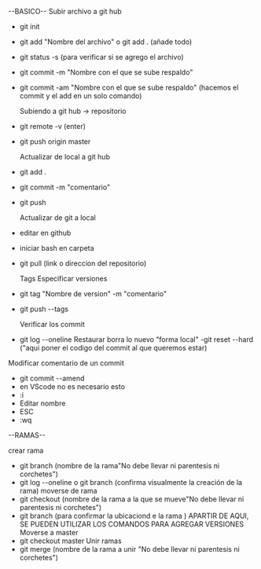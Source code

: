 --BASICO--
Subir archivo a git hub
- git init
- git add "Nombre del archivo" o git add . (añade todo)
- git status -s (para verificar si se agrego el archivo)
- git commit -m "Nombre con el que se sube respaldo"
- git commit -am "Nombre con el que se sube respaldo" (hacemos el commit y el add en un solo comando)

  Subiendo a git hub -> repositorio
- git remote -v (enter)
- git push origin master

  Actualizar de local a git hub
- git add .
- git commit -m "comentario"
- git push

  Actualizar de git a local
- editar en github
- iniciar bash en carpeta
- git pull (link o direccion del repositorio)

  Tags Especificar versiones
- git tag "Nombre de version" -m "comentario"
- git push --tags

  Verificar los commit
- git log --oneline
  Restaurar borra lo nuevo "forma local"
  -git reset --hard ("aqui poner el codigo del commit al que queremos estar)

Modificar comentario de un commit
- git commit --amend
- en VScode no es necesario esto
- :i
- Editar nombre
- ESC
- :wq

--RAMAS--

crear rama
- git branch (nombre de la rama"No debe llevar ni parentesis ni corchetes")
- git log --oneline o git branch (confirma visualmente la creación de la rama)
  moverse de rama
- git checkout (nombre de la rama a la que se mueve"No debe llevar ni parentesis ni corchetes")
- git branch (para confirmar la ubicaciond e la rama )
  APARTIR DE AQUI, SE PUEDEN UTILIZAR LOS COMANDOS PARA AGREGAR VERSIONES
  Moverse a master
- git checkout master
  Unir ramas
- git merge (nombre de la rama a unir "No debe llevar ni parentesis ni corchetes")
